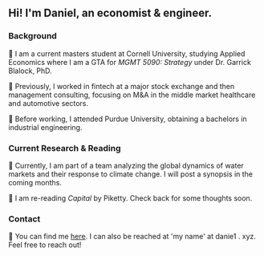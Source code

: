 ## Hi! I'm Daniel, an economist & engineer.

### Background

🏫 I am a current masters student at Cornell University, studying Applied Economics where I am a GTA for *MGMT 5090: Strategy* under Dr. Garrick Blalock, PhD. 

🌱 Previously, I worked in fintech at a major stock exchange and then management consulting, focusing on M&A in the middle market healthcare and automotive sectors. 

🚂 Before working, I attended Purdue University, obtaining a bachelors in industrial engineering.

### Current Research & Reading

🚰 Currently, I am part of a team analyzing the global dynamics of water markets and their response to climate change. I will post a synopsis in the coming months.

📖 I am re-reading *Capital* by Piketty. Check back for some thoughts soon.

### Contact

📨 You can find me [here](https://twitter.com/NecessaryForm). I can also be reached at 'my name' at danie1 . xyz. Feel free to reach out!
